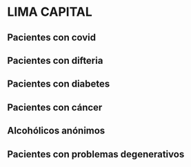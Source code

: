 # LIMA CAPITAL

## Pacientes con covid
## Pacientes con difteria
## Pacientes con diabetes
## Pacientes con cáncer
## Alcohólicos anónimos
## Pacientes con problemas degenerativos